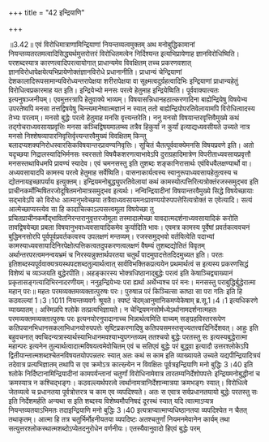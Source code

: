 +++
title = "42 इन्द्रियाणि"

+++
  
  
॥3.42॥ एवं विरोधिमात्राणामिन्द्रियाणां नियन्तव्यत्वमुक्तम् अथ
मनोबुद्धिकामानां नियन्तव्यतरतमत्वादिसिद्ध्यर्थमुत्तरोत्तरं विरोधितमत्वेन
निर्दिश्यन्त इत्यभिप्रायेणाह ज्ञानविरोधिष्विति। परशब्दस्यात्र
कारणत्वादिपरत्वायोगात् प्राधान्यमेव विवक्षितम् तच्च प्रकरणवशात्
ज्ञानविरोधापेक्षयेत्यभिप्रायेणोक्तंज्ञानविरोधे प्रधानानीति। प्राधान्यं
चेन्द्रियाणां देशकालादिरूपसामान्यविरोध्यन्तरापेक्षया शरीरापेक्षया वा
सूक्ष्मत्वदुर्ग्रहत्वादिभिः इन्द्रियाणां प्राधान्यहेतुं
विरोधित्वप्रकारमाह यत इति। इन्द्रियेभ्यो मनसः परत्वे हेतुमाह
इन्द्रियेष्विति। पूर्ववाक्यात्यतः इत्यनुषञ्जनीयम्। एवमुत्तरत्रापि
हेतुवाक्ये भाव्यम्। विषयासन्निधानहठात्करणादिना बाह्येन्द्रियेषु विषयेभ्य
उपरतेष्वपि मनसा तत्तद्विषयेषु चिन्त्यमानेष्वात्मज्ञानं न स्यात् ततो
बाह्येन्द्रियोपरतिवेलायामपि विरोधित्वादस्य तेभ्यः परत्वम्। मनसो बुद्धेः
परत्वे हेतुमाह मनसि वृत्त्यन्तरेति। ननु मनसो विषयान्तरवृत्तिवैमुख्ये कथं
तद्गोचराध्यवसायप्रवृत्तिः मनसा कञ्चिद्विषयमालम्ब्य तत्रैव हिकुर्यां न
कुर्यां इत्याद्यध्यवसीयते उच्यते नात्र मनसो
निश्शेषव्यापारनिवृत्तिर्वृत्त्यन्तरवैमुख्यं विवक्षितम् किन्तु
बलादप्यशक्यनिरोधस्वारसिकविषयान्तरप्रावण्यनिवृत्तिः। सूचितं
चैतत्पूर्ववाक्येमनसि विषयप्रवणे इति। अतो यदृच्छया निद्रालस्यादिभिर्मनसः
स्वरसतो विषयैकशरणत्वाभावेऽपि दुराग्रहादिमात्रेण विपरीताध्यवसायप्रवृत्तौ
मनसस्तथाविधमपि प्रावण्यं स्यादेव। एवं चमनसस्तु इति तुशब्दः
शङ्कानिरासार्थः एवंविधवैलक्षण्यार्थो वा। अध्यवसायादपि कामस्य परत्वे
हेतुमाह सर्वेष्विति। वासनाकार्यत्वस्य स्वानुरूपाध्यवसायहेतुत्वस्य च
द्योतनायइच्छापर्याय इत्युक्तम्। इन्द्रियमनोबुद्ध्युपरतिवेलायां कथं
कामस्योत्पत्तिरित्यत्रोक्तंरजस्समुद्भव इति
प्राचीनकर्मोन्मिषितरजोदूषितमनोमात्रसमुद्भव इत्यर्थः। नन्विन्द्रियादीनां
विषयान्तरवैमुख्ये सिद्धे विषयेच्छायाः सद्भावेऽपि को विरोधः
आत्मानुभवेच्छया तत्रैवाध्यवसायमनःप्रावण्ययोरुपपत्तेरित्यत्रोक्तं स
एवेत्यादि। सत्यं आत्मेच्छाप्यस्त्येव सा हि कादाचित्काऽल्पसत्त्वमूला
विषयेच्छा तु प्रचितप्राचीनकर्मोद्भावितनिरन्तरानुवृत्तरजोमूला
तस्मादात्मेच्छा यावदात्मदर्शनाध्यवसायादिकं करोति तावद्विषयेच्छा प्रबला
विषयानुभवाध्यवसायादिकमेव कुर्यादिति भावः। एवमत्र कामस्य पूर्वेषां
प्रवर्तकत्ववचनं बुद्धिमनसोरपि पूर्वपूर्वप्रवर्तकत्वस्य उपलक्षणं
मन्तव्यम्। रजस्समुद्भवो वर्तयित्वेति पदाभ्यां
कामस्याध्यवसायादिनिरपेक्षोत्पत्तिकत्वतदुपकरणत्वलक्षणं वैषम्यं
तुशब्दद्योतितं विवृतम् अर्थान्तरपरत्वमनन्वयभ्रमं च
निरस्यन्नुक्तार्थपरतया चतुर्थं पादमुपादत्तेतदिदमुच्यत इति। परतः
इतिशब्दस्यपूर्ववाक्यत्रयस्थपदशब्दतुल्यार्थत्वात् सार्वविभक्तिकप्रत्ययेन
प्रथमार्थत्वं स इत्यस्य प्रकरणसिद्धं विशेष्यं च व्यञ्जयति
बुद्धेरपीति। अहङ्कारस्य भोक्त्रधिष्ठानाद्बुद्धेः परत्वं इति
केषाञ्चिद्व्याख्यानं प्रकृतासङ्गत्यादिभिरनादरणीयम्। ननुइन्द्रियेभ्यः परा
ह्यर्था अर्थेभ्यश्च परं मनः। मनसस्तु पराबुद्धिर्बुद्धेरात्मा महान्
परः॥ महतः परमव्यक्तमव्यक्तात्पुरुषः परः। पुरुषान्न परं किञ्चित्सा काष्ठा
सा परा गतिः इति हि कठवल्ल्यां 1।3।1011 नियन्तव्यवर्गः श्रूयते। स्पष्टं
चेदम्आनुमानिकमप्येकेषाम् ब्र.सू.1।4।1 इत्यधिकरणे व्याख्यातम्। अस्मिन्नपि
श्लोके तत्प्रत्यभिज्ञायते। न चेन्द्रियमनसोर्मध्येऽर्थानामदर्शनात्महतः
परमव्यक्तमव्यक्तात्पुरुषः परः इत्यनयोरनुपादानाच्च भिन्नार्थत्वमिति
वाच्यम् सङ्ग्रहविस्तररूपेण कतिपयानभिधानसकलाभिधानयोरुपपत्तेः
सृष्टिप्रकरणादिषु कतिपयसमस्तसृज्यतत्त्वादिनिर्देशवत्। आहुः इति बहुवचनात्
क्वचिदन्यत्रास्यार्थस्याभिधानमवश्याभ्युपगन्तव्यम् ततश्चयो बुद्धेः
परतस्तु सः इत्यस्यबुद्धेरात्मा महान्परः इत्यनेन
तुल्यार्थत्वादात्मविषयत्वमेवोचितम् एवं च सतिएवं बुद्धेः परं बुद्ध्वा
इत्यादौ उत्तरश्लोकेऽपि द्वितीयान्तात्मशब्दश्चेतनविषयतयोपपन्नतरः स्यात्
अतः कथं स काम इति व्याख्यायते उच्यते यद्यपीन्द्रियादित्रयं तदेवात्र
प्रत्यभिज्ञातम् तथापि स एव क्रमोऽत्र कात्स्न्र्येन न विवक्षितः
पूर्वत्रइन्द्रियाणि मनो बुद्धिः 3।40 इति श्लोके
निर्दिष्टानामिन्द्रियादीनां कामपर्यन्तानां चतुर्णां विरोधिनामेवात्र
तारतम्यनिर्देशोपपत्तेः इन्द्रियमनोबुद्धीनां च क्रमस्यात्र न
कश्चिद्भङ्गः। कठवल्ल्यर्थपरत्वे त्वर्थानामत्रानिर्देशान्मात्रया
क्रमभङ्गः स्यात्। विरोधित्वे जेतव्यत्वे च प्रधानतया पूर्वत्रोत्तरत्र च
काम एव व्यपदिश्यते। अतः स एवात्र सर्वप्रधानतयायो बुद्धेः परतस्तु सः इति
निर्देशमर्हति अन्यथा स इति शब्दस्य विशेष्यमौपनिषदं दूरस्थं स्यात् यदि
त्वात्माऽप्यत्र नियन्तव्यतयाऽभिमतः तदाइन्द्रियाणि मनो बुद्धिः 3।40
इत्यत्राप्यात्माप्यधिष्ठानतया व्यपदिश्येत न चैतत् तथाकृतम्। आत्मा हि
तत्र चतुर्भिर्मोहनीयतया व्यपदिष्टः अतश्चतुर्णां नियमनमेवानेन कार्यम् तथा
सत्युत्तरश्लोकस्थात्मशब्दोऽप्येतदनुरोधेन वर्णनीयः। एतस्यैवानुवादो हिएवं
बुद्धेः परम्  
  
